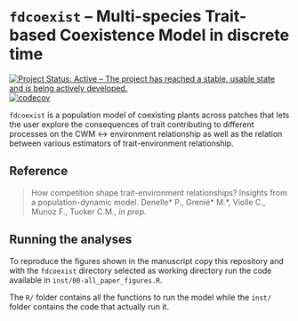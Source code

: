 # `fdcoexist` – Multi-species Trait-based Coexistence Model in discrete time

[![Project Status: Active – The project has reached a stable, usable state and is being actively developed.](https://www.repostatus.org/badges/latest/active.svg)](https://www.repostatus.org/#active) [![codecov](https://codecov.io/gh/Rekyt/fdcoexist/branch/master/graph/badge.svg?token=8IIrOJuF0u)](https://codecov.io/gh/Rekyt/fdcoexist)

`fdcoexist` is a population model of coexisting plants across patches that lets the user explore the consequences of trait contributing to different processes on the CWM <-> environment relationship as well as the relation between various estimators of trait-environment relationship.

## Reference

> How competition shape trait-environment relationships? Insights from a population-dynamic model. Denelle\* P., Grenié\* M.*, Violle C., Munoz F., Tucker C.M., _in prep_.

## Running the analyses

To reproduce the figures shown in the manuscript copy this repository and with the `fdcoexist` directory selected as working directory run the code available in `inst/00-all_paper_figures.R`.

The `R/` folder contains all the functions to run the model while the `inst/` folder contains the code that actually run it.

